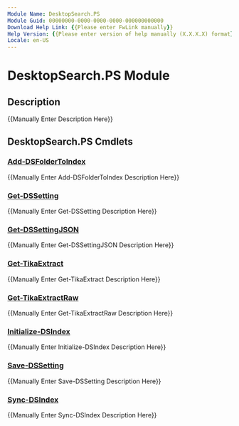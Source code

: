 ```yaml
---
Module Name: DesktopSearch.PS
Module Guid: 00000000-0000-0000-0000-000000000000
Download Help Link: {{Please enter FwLink manually}}
Help Version: {{Please enter version of help manually (X.X.X.X) format}}
Locale: en-US
---
```


# DesktopSearch.PS Module
## Description
{{Manually Enter Description Here}}

## DesktopSearch.PS Cmdlets
### [Add-DSFolderToIndex](Add-DSFolderToIndex.md)
{{Manually Enter Add-DSFolderToIndex Description Here}}

### [Get-DSSetting](Get-DSSetting.md)
{{Manually Enter Get-DSSetting Description Here}}

### [Get-DSSettingJSON](Get-DSSettingJSON.md)
{{Manually Enter Get-DSSettingJSON Description Here}}

### [Get-TikaExtract](Get-TikaExtract.md)
{{Manually Enter Get-TikaExtract Description Here}}

### [Get-TikaExtractRaw](Get-TikaExtractRaw.md)
{{Manually Enter Get-TikaExtractRaw Description Here}}

### [Initialize-DSIndex](Initialize-DSIndex.md)
{{Manually Enter Initialize-DSIndex Description Here}}

### [Save-DSSetting](Save-DSSetting.md)
{{Manually Enter Save-DSSetting Description Here}}

### [Sync-DSIndex](Sync-DSIndex.md)
{{Manually Enter Sync-DSIndex Description Here}}

